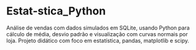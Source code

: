 # Estat-stica_Python
Análise de vendas com dados simulados em SQLite, usando Python para cálculo de média, desvio padrão e visualização com curvas normais por loja. Projeto didático com foco em estatística, pandas, matplotlib e scipy.
